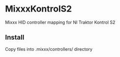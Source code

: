 # MixxxKontrolS2
Mixxx HID controller mapping for NI Traktor Kontrol S2

Install
-------
Copy files into .mixxx/controllers/ directory


